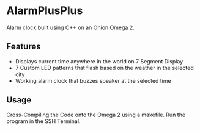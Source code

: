 # AlarmPlusPlus

Alarm clock built using C++ on an Onion Omega 2.

## Features

* Displays current time anywhere in the world on 7 Segment Display
* 7 Custom LED patterns that flash based on the weather in the selected city
* Working alarm clock that buzzes speaker at the selected time

## Usage

Cross-Compiling the Code onto the Omega 2 using a makefile. Run the program in the SSH Terminal.
